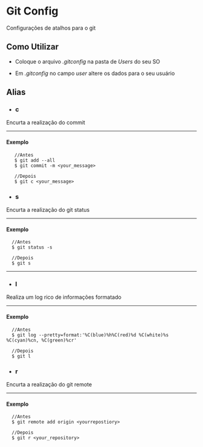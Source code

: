 # Git Config

Configurações de atalhos para o git

## Como Utilizar

- Coloque o arquivo _.gitconfig_ na pasta de _Users_ do seu SO

- Em _.gitconfig_ no campo _user_ altere os dados para o seu usuário

## Alias

* ### c

Encurta a realização do commit

---

#### Exemplo

```shell
   //Antes
   $ git add --all
   $ git commit -m <your_message>

   //Depois
   $ git c <your_message>
```

* ### s

Encurta a realização do git status

---

#### Exemplo

```shell
  //Antes
  $ git status -s

  //Depois
  $ git s
```

---

* ### l

Realiza um log rico de informações formatado

---

#### Exemplo

```shell
  //Antes
  $ git log --pretty=format:'%C(blue)%h%C(red)%d %C(white)%s %C(cyan)%cn, %C(green)%cr'

  //Depois
  $ git l
```

* ### r

Encurta a realização do git remote

---

#### Exemplo

```shell
  //Antes
  $ git remote add origin <yourrepostiory>

  //Depois
  $ git r <your_repository>
```
